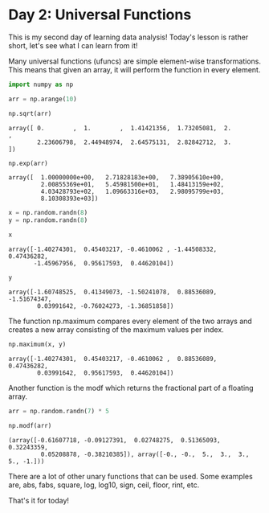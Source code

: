 
# Day 2: Universal Functions

This is my second day of learning data analysis! Today's lesson is rather short, let's see what I can learn from it!

Many universal functions (ufuncs) are simple element-wise transformations. This means that given an array, it will perform the function in every element.


```python
import numpy as np
```


```python
arr = np.arange(10)
```


```python
np.sqrt(arr)
```




    array([ 0.        ,  1.        ,  1.41421356,  1.73205081,  2.        ,
            2.23606798,  2.44948974,  2.64575131,  2.82842712,  3.        ])




```python
np.exp(arr)
```




    array([  1.00000000e+00,   2.71828183e+00,   7.38905610e+00,
             2.00855369e+01,   5.45981500e+01,   1.48413159e+02,
             4.03428793e+02,   1.09663316e+03,   2.98095799e+03,
             8.10308393e+03])




```python
x = np.random.randn(8)
y = np.random.randn(8)
```


```python
x
```




    array([-1.40274301,  0.45403217, -0.4610062 , -1.44508332,  0.47436282,
           -1.45967956,  0.95617593,  0.44620104])




```python
y
```




    array([-1.60748525,  0.41349073, -1.50241078,  0.88536089, -1.51674347,
            0.03991642, -0.76024273, -1.36851858])



The function np.maximum compares every element of the two arrays and creates a new array consisting of the maximum values per index.


```python
np.maximum(x, y)
```




    array([-1.40274301,  0.45403217, -0.4610062 ,  0.88536089,  0.47436282,
            0.03991642,  0.95617593,  0.44620104])



Another function is the modf which returns the fractional part of a floating array.


```python
arr = np.random.randn(7) * 5
```


```python
np.modf(arr)
```




    (array([-0.61607718, -0.09127391,  0.02748275,  0.51365093,  0.32243359,
             0.05208878, -0.38210385]), array([-0., -0.,  5.,  3.,  3.,  5., -1.]))



There are a lot of other unary functions that can be used. Some examples are, abs, fabs, square, log, log10, sign, ceil, floor, rint, etc.

That's it for today!


```python

```
